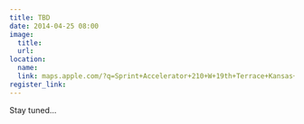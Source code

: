 ```yaml
---
title: TBD
date: 2014-04-25 08:00
image:
  title:
  url:
location: 
  name:
  link: maps.apple.com/?q=Sprint+Accelerator+210+W+19th+Terrace+Kansas+City,+MO+64108
register_link:
---
```


Stay tuned...
